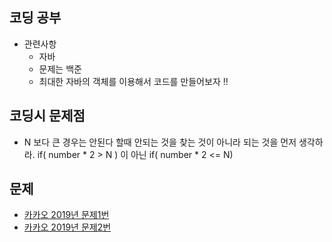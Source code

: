## 코딩 공부

- 관련사항
    - 자바
    - 문제는 백준
    - 최대한 자바의 객체를 이용해서 코드를 만들어보자 !!

## 코딩시 문제점

- N 보다 큰 경우는 안된다 할때 안되는 것을 찾는 것이 아니라 되는 것을 먼저 생각하라.
    if( number * 2 > N )  이 아닌
    if( number * 2 <= N)

## 문제


- [카카오 2019년 문제1번](https://github.com/Chars4785/PracticeCoding/blob/master/src/main/java/kakaoPro2019/FirstProblem.java)
- [카카오 2019년 문제2번](https://github.com/Chars4785/PracticeCoding/blob/master/src/main/java/kakaoPro2019/SecondProblem.java)





